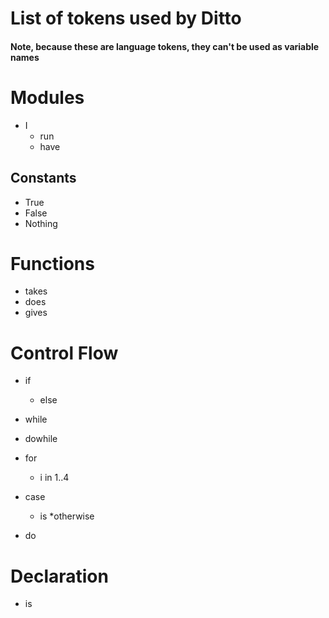# List of tokens used by Ditto
#### Note, because these are language tokens, they can't be used as variable names

# Modules
* I
    * run
    * have
        
## Constants
* True
* False
* Nothing

# Functions
* takes
* does
* gives

# Control Flow
* if
    * else
* while
* dowhile
* for
    * i in 1..4
* case
    * is
    *otherwise

* do

# Declaration
* is
